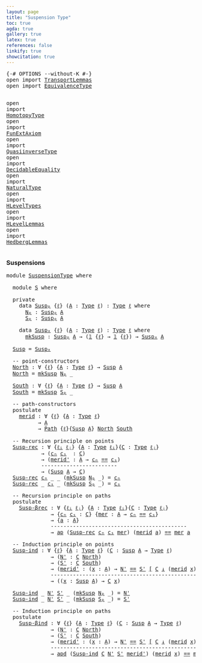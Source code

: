 ```yaml
---
layout: page
title: "Suspension Type"
toc: true
agda: true
gallery: true
latex: true
references: false
linkify: true
showcitation: true
---
```


<div class="hide" >
<pre class="Agda">
<a id="189" class="Symbol">{-#</a> <a id="193" class="Keyword">OPTIONS</a> <a id="201" class="Pragma">--without-K</a> <a id="213" class="Symbol">#-}</a>
<a id="217" class="Keyword">open</a> <a id="222" class="Keyword">import</a> <a id="229" href="TransportLemmas.html" class="Module">TransportLemmas</a>
<a id="245" class="Keyword">open</a> <a id="250" class="Keyword">import</a> <a id="257" href="EquivalenceType.html" class="Module">EquivalenceType</a>

<a id="274" class="Keyword">open</a> <a id="279" class="Keyword">import</a> <a id="286" href="HomotopyType.html" class="Module">HomotopyType</a>
<a id="299" class="Keyword">open</a> <a id="304" class="Keyword">import</a> <a id="311" href="FunExtAxiom.html" class="Module">FunExtAxiom</a>
<a id="323" class="Keyword">open</a> <a id="328" class="Keyword">import</a> <a id="335" href="QuasiinverseType.html" class="Module">QuasiinverseType</a>
<a id="352" class="Keyword">open</a> <a id="357" class="Keyword">import</a> <a id="364" href="DecidableEquality.html" class="Module">DecidableEquality</a>
<a id="382" class="Keyword">open</a> <a id="387" class="Keyword">import</a> <a id="394" href="NaturalType.html" class="Module">NaturalType</a>
<a id="406" class="Keyword">open</a> <a id="411" class="Keyword">import</a> <a id="418" href="HLevelTypes.html" class="Module">HLevelTypes</a>
<a id="430" class="Keyword">open</a> <a id="435" class="Keyword">import</a> <a id="442" href="HLevelLemmas.html" class="Module">HLevelLemmas</a>
<a id="455" class="Keyword">open</a> <a id="460" class="Keyword">import</a> <a id="467" href="HedbergLemmas.html" class="Module">HedbergLemmas</a>
</pre>
</div>

### Suspensions

<pre class="Agda">
<a id="530" class="Keyword">module</a> <a id="537" href="SuspensionType.html" class="Module">SuspensionType</a> <a id="552" class="Keyword">where</a>

  <a id="561" class="Keyword">module</a> <a id="S"></a><a id="568" href="SuspensionType.html#568" class="Module">S</a> <a id="570" class="Keyword">where</a>

  <a id="579" class="Keyword">private</a>
    <a id="591" class="Keyword">data</a> <a id="Suspₚ"></a><a id="596" href="SuspensionType.html#596" class="Datatype">Suspₚ</a> <a id="602" class="Symbol">{</a><a id="603" href="SuspensionType.html#603" class="Bound">ℓ</a><a id="604" class="Symbol">}</a> <a id="606" class="Symbol">(</a><a id="607" href="SuspensionType.html#607" class="Bound">A</a> <a id="609" class="Symbol">:</a> <a id="611" href="Intro.html#1813" class="Function">Type</a> <a id="616" href="SuspensionType.html#603" class="Bound">ℓ</a><a id="617" class="Symbol">)</a> <a id="619" class="Symbol">:</a> <a id="621" href="Intro.html#1813" class="Function">Type</a> <a id="626" href="SuspensionType.html#603" class="Bound">ℓ</a> <a id="628" class="Keyword">where</a>
      <a id="Suspₚ.Nₚ"></a><a id="640" href="SuspensionType.html#640" class="InductiveConstructor">Nₚ</a> <a id="643" class="Symbol">:</a> <a id="645" href="SuspensionType.html#596" class="Datatype">Suspₚ</a> <a id="651" href="SuspensionType.html#607" class="Bound">A</a>
      <a id="Suspₚ.Sₚ"></a><a id="659" href="SuspensionType.html#659" class="InductiveConstructor">Sₚ</a> <a id="662" class="Symbol">:</a> <a id="664" href="SuspensionType.html#596" class="Datatype">Suspₚ</a> <a id="670" href="SuspensionType.html#607" class="Bound">A</a>

    <a id="677" class="Keyword">data</a> <a id="Suspₓ"></a><a id="682" href="SuspensionType.html#682" class="Datatype">Suspₓ</a> <a id="688" class="Symbol">{</a><a id="689" href="SuspensionType.html#689" class="Bound">ℓ</a><a id="690" class="Symbol">}</a> <a id="692" class="Symbol">(</a><a id="693" href="SuspensionType.html#693" class="Bound">A</a> <a id="695" class="Symbol">:</a> <a id="697" href="Intro.html#1813" class="Function">Type</a> <a id="702" href="SuspensionType.html#689" class="Bound">ℓ</a><a id="703" class="Symbol">)</a> <a id="705" class="Symbol">:</a> <a id="707" href="Intro.html#1813" class="Function">Type</a> <a id="712" href="SuspensionType.html#689" class="Bound">ℓ</a> <a id="714" class="Keyword">where</a>
      <a id="Suspₓ.mkSusp"></a><a id="726" href="SuspensionType.html#726" class="InductiveConstructor">mkSusp</a> <a id="733" class="Symbol">:</a> <a id="735" href="SuspensionType.html#596" class="Datatype">Suspₚ</a> <a id="741" href="SuspensionType.html#693" class="Bound">A</a> <a id="743" class="Symbol">→</a> <a id="745" class="Symbol">(</a><a id="746" href="BasicTypes.html#1219" class="Function">𝟙</a> <a id="748" class="Symbol">{</a><a id="749" href="SuspensionType.html#689" class="Bound">ℓ</a><a id="750" class="Symbol">}</a> <a id="752" class="Symbol">→</a> <a id="754" href="BasicTypes.html#1219" class="Function">𝟙</a> <a id="756" class="Symbol">{</a><a id="757" href="SuspensionType.html#689" class="Bound">ℓ</a><a id="758" class="Symbol">})</a> <a id="761" class="Symbol">→</a> <a id="763" href="SuspensionType.html#682" class="Datatype">Suspₓ</a> <a id="769" href="SuspensionType.html#693" class="Bound">A</a>

  <a id="Susp"></a><a id="774" href="SuspensionType.html#774" class="Function">Susp</a> <a id="779" class="Symbol">=</a> <a id="781" href="SuspensionType.html#682" class="Datatype">Suspₓ</a>

  <a id="790" class="Comment">-- point-constructors</a>
  <a id="North"></a><a id="814" href="SuspensionType.html#814" class="Function">North</a> <a id="820" class="Symbol">:</a> <a id="822" class="Symbol">∀</a> <a id="824" class="Symbol">{</a><a id="825" href="SuspensionType.html#825" class="Bound">ℓ</a><a id="826" class="Symbol">}</a> <a id="828" class="Symbol">{</a><a id="829" href="SuspensionType.html#829" class="Bound">A</a> <a id="831" class="Symbol">:</a> <a id="833" href="Intro.html#1813" class="Function">Type</a> <a id="838" href="SuspensionType.html#825" class="Bound">ℓ</a><a id="839" class="Symbol">}</a> <a id="841" class="Symbol">→</a> <a id="843" href="SuspensionType.html#774" class="Function">Susp</a> <a id="848" href="SuspensionType.html#829" class="Bound">A</a>
  <a id="852" href="SuspensionType.html#814" class="Function">North</a> <a id="858" class="Symbol">=</a> <a id="860" href="SuspensionType.html#726" class="InductiveConstructor">mkSusp</a> <a id="867" href="SuspensionType.html#640" class="InductiveConstructor">Nₚ</a> <a id="870" class="Symbol">_</a>

  <a id="South"></a><a id="875" href="SuspensionType.html#875" class="Function">South</a> <a id="881" class="Symbol">:</a> <a id="883" class="Symbol">∀</a> <a id="885" class="Symbol">{</a><a id="886" href="SuspensionType.html#886" class="Bound">ℓ</a><a id="887" class="Symbol">}</a> <a id="889" class="Symbol">{</a><a id="890" href="SuspensionType.html#890" class="Bound">A</a> <a id="892" class="Symbol">:</a> <a id="894" href="Intro.html#1813" class="Function">Type</a> <a id="899" href="SuspensionType.html#886" class="Bound">ℓ</a><a id="900" class="Symbol">}</a> <a id="902" class="Symbol">→</a> <a id="904" href="SuspensionType.html#774" class="Function">Susp</a> <a id="909" href="SuspensionType.html#890" class="Bound">A</a>
  <a id="913" href="SuspensionType.html#875" class="Function">South</a> <a id="919" class="Symbol">=</a> <a id="921" href="SuspensionType.html#726" class="InductiveConstructor">mkSusp</a> <a id="928" href="SuspensionType.html#659" class="InductiveConstructor">Sₚ</a> <a id="931" class="Symbol">_</a>

  <a id="936" class="Comment">-- path-constructors</a>
  <a id="959" class="Keyword">postulate</a>
    <a id="merid"></a><a id="973" href="SuspensionType.html#973" class="Postulate">merid</a> <a id="979" class="Symbol">:</a> <a id="981" class="Symbol">∀</a> <a id="983" class="Symbol">{</a><a id="984" href="SuspensionType.html#984" class="Bound">ℓ</a><a id="985" class="Symbol">}</a> <a id="987" class="Symbol">{</a><a id="988" href="SuspensionType.html#988" class="Bound">A</a> <a id="990" class="Symbol">:</a> <a id="992" href="Intro.html#1813" class="Function">Type</a> <a id="997" href="SuspensionType.html#984" class="Bound">ℓ</a><a id="998" class="Symbol">}</a>
          <a id="1010" class="Symbol">→</a> <a id="1012" href="SuspensionType.html#988" class="Bound">A</a>
          <a id="1024" class="Symbol">→</a> <a id="1026" href="BasicTypes.html#4445" class="Function">Path</a> <a id="1031" class="Symbol">{</a><a id="1032" href="SuspensionType.html#984" class="Bound">ℓ</a><a id="1033" class="Symbol">}{</a><a id="1035" href="SuspensionType.html#774" class="Function">Susp</a> <a id="1040" href="SuspensionType.html#988" class="Bound">A</a><a id="1041" class="Symbol">}</a> <a id="1043" href="SuspensionType.html#814" class="Function">North</a> <a id="1049" href="SuspensionType.html#875" class="Function">South</a>

  <a id="1058" class="Comment">-- Recursion principle on points</a>
  <a id="Susp-rec"></a><a id="1093" href="SuspensionType.html#1093" class="Function">Susp-rec</a> <a id="1102" class="Symbol">:</a> <a id="1104" class="Symbol">∀</a> <a id="1106" class="Symbol">{</a><a id="1107" href="SuspensionType.html#1107" class="Bound">ℓᵢ</a> <a id="1110" href="SuspensionType.html#1110" class="Bound">ℓⱼ</a><a id="1112" class="Symbol">}</a> <a id="1114" class="Symbol">{</a><a id="1115" href="SuspensionType.html#1115" class="Bound">A</a> <a id="1117" class="Symbol">:</a> <a id="1119" href="Intro.html#1813" class="Function">Type</a> <a id="1124" href="SuspensionType.html#1107" class="Bound">ℓᵢ</a><a id="1126" class="Symbol">}{</a><a id="1128" href="SuspensionType.html#1128" class="Bound">C</a> <a id="1130" class="Symbol">:</a> <a id="1132" href="Intro.html#1813" class="Function">Type</a> <a id="1137" href="SuspensionType.html#1110" class="Bound">ℓⱼ</a><a id="1139" class="Symbol">}</a>
           <a id="1152" class="Symbol">→</a> <a id="1154" class="Symbol">(</a><a id="1155" href="SuspensionType.html#1155" class="Bound">cₙ</a> <a id="1158" href="SuspensionType.html#1158" class="Bound">cₛ</a>  <a id="1162" class="Symbol">:</a> <a id="1164" href="SuspensionType.html#1128" class="Bound">C</a><a id="1165" class="Symbol">)</a>
           <a id="1178" class="Symbol">→</a> <a id="1180" class="Symbol">(</a><a id="1181" href="SuspensionType.html#1181" class="Bound">merid&#39;</a> <a id="1188" class="Symbol">:</a> <a id="1190" href="SuspensionType.html#1115" class="Bound">A</a> <a id="1192" class="Symbol">→</a> <a id="1194" href="SuspensionType.html#1155" class="Bound">cₙ</a> <a id="1197" href="BasicTypes.html#4294" class="Datatype Operator">==</a> <a id="1200" href="SuspensionType.html#1158" class="Bound">cₛ</a><a id="1202" class="Symbol">)</a>
           <a id="1215" class="Comment">------------------------</a>
           <a id="1251" class="Symbol">→</a> <a id="1253" class="Symbol">(</a><a id="1254" href="SuspensionType.html#774" class="Function">Susp</a> <a id="1259" href="SuspensionType.html#1115" class="Bound">A</a> <a id="1261" class="Symbol">→</a> <a id="1263" href="SuspensionType.html#1128" class="Bound">C</a><a id="1264" class="Symbol">)</a>
  <a id="1268" href="SuspensionType.html#1093" class="Function">Susp-rec</a> <a id="1277" href="SuspensionType.html#1277" class="Bound">cₙ</a> <a id="1280" class="Symbol">_</a> <a id="1282" class="Symbol">_</a> <a id="1284" class="Symbol">(</a><a id="1285" href="SuspensionType.html#726" class="InductiveConstructor">mkSusp</a> <a id="1292" href="SuspensionType.html#640" class="InductiveConstructor">Nₚ</a> <a id="1295" class="Symbol">_)</a> <a id="1298" class="Symbol">=</a> <a id="1300" href="SuspensionType.html#1277" class="Bound">cₙ</a>
  <a id="1305" href="SuspensionType.html#1093" class="Function">Susp-rec</a> <a id="1314" class="Symbol">_</a> <a id="1316" href="SuspensionType.html#1316" class="Bound">cₛ</a> <a id="1319" class="Symbol">_</a> <a id="1321" class="Symbol">(</a><a id="1322" href="SuspensionType.html#726" class="InductiveConstructor">mkSusp</a> <a id="1329" href="SuspensionType.html#659" class="InductiveConstructor">Sₚ</a> <a id="1332" class="Symbol">_)</a> <a id="1335" class="Symbol">=</a> <a id="1337" href="SuspensionType.html#1316" class="Bound">cₛ</a>

  <a id="1343" class="Comment">-- Recursion principle on paths</a>
  <a id="1377" class="Keyword">postulate</a>
    <a id="Susp-βrec"></a><a id="1391" href="SuspensionType.html#1391" class="Postulate">Susp-βrec</a> <a id="1401" class="Symbol">:</a> <a id="1403" class="Symbol">∀</a> <a id="1405" class="Symbol">{</a><a id="1406" href="SuspensionType.html#1406" class="Bound">ℓᵢ</a> <a id="1409" href="SuspensionType.html#1409" class="Bound">ℓⱼ</a><a id="1411" class="Symbol">}</a> <a id="1413" class="Symbol">{</a><a id="1414" href="SuspensionType.html#1414" class="Bound">A</a> <a id="1416" class="Symbol">:</a> <a id="1418" href="Intro.html#1813" class="Function">Type</a> <a id="1423" href="SuspensionType.html#1406" class="Bound">ℓᵢ</a><a id="1425" class="Symbol">}{</a><a id="1427" href="SuspensionType.html#1427" class="Bound">C</a> <a id="1429" class="Symbol">:</a> <a id="1431" href="Intro.html#1813" class="Function">Type</a> <a id="1436" href="SuspensionType.html#1409" class="Bound">ℓⱼ</a><a id="1438" class="Symbol">}</a>
              <a id="1454" class="Symbol">→</a> <a id="1456" class="Symbol">{</a><a id="1457" href="SuspensionType.html#1457" class="Bound">cₙ</a> <a id="1460" href="SuspensionType.html#1460" class="Bound">cₛ</a> <a id="1463" class="Symbol">:</a> <a id="1465" href="SuspensionType.html#1427" class="Bound">C</a><a id="1466" class="Symbol">}</a> <a id="1468" class="Symbol">{</a><a id="1469" href="SuspensionType.html#1469" class="Bound">mer</a> <a id="1473" class="Symbol">:</a> <a id="1475" href="SuspensionType.html#1414" class="Bound">A</a> <a id="1477" class="Symbol">→</a> <a id="1479" href="SuspensionType.html#1457" class="Bound">cₙ</a> <a id="1482" href="BasicTypes.html#4294" class="Datatype Operator">==</a> <a id="1485" href="SuspensionType.html#1460" class="Bound">cₛ</a><a id="1487" class="Symbol">}</a>
              <a id="1503" class="Symbol">→</a> <a id="1505" class="Symbol">{</a><a id="1506" href="SuspensionType.html#1506" class="Bound">a</a> <a id="1508" class="Symbol">:</a> <a id="1510" href="SuspensionType.html#1414" class="Bound">A</a><a id="1511" class="Symbol">}</a>
              <a id="1527" class="Comment">-------------------------------------------</a>
              <a id="1585" class="Symbol">→</a> <a id="1587" href="AlgebraOnPaths.html#395" class="Function">ap</a> <a id="1590" class="Symbol">(</a><a id="1591" href="SuspensionType.html#1093" class="Function">Susp-rec</a> <a id="1600" href="SuspensionType.html#1457" class="Bound">cₙ</a> <a id="1603" href="SuspensionType.html#1460" class="Bound">cₛ</a> <a id="1606" href="SuspensionType.html#1469" class="Bound">mer</a><a id="1609" class="Symbol">)</a> <a id="1611" class="Symbol">(</a><a id="1612" href="SuspensionType.html#973" class="Postulate">merid</a> <a id="1618" href="SuspensionType.html#1506" class="Bound">a</a><a id="1619" class="Symbol">)</a> <a id="1621" href="BasicTypes.html#4294" class="Datatype Operator">==</a> <a id="1624" href="SuspensionType.html#1469" class="Bound">mer</a> <a id="1628" href="SuspensionType.html#1506" class="Bound">a</a>

  <a id="1633" class="Comment">-- Induction principle on points</a>
  <a id="Susp-ind"></a><a id="1668" href="SuspensionType.html#1668" class="Function">Susp-ind</a> <a id="1677" class="Symbol">:</a> <a id="1679" class="Symbol">∀</a> <a id="1681" class="Symbol">{</a><a id="1682" href="SuspensionType.html#1682" class="Bound">ℓ</a><a id="1683" class="Symbol">}</a> <a id="1685" class="Symbol">{</a><a id="1686" href="SuspensionType.html#1686" class="Bound">A</a> <a id="1688" class="Symbol">:</a> <a id="1690" href="Intro.html#1813" class="Function">Type</a> <a id="1695" href="SuspensionType.html#1682" class="Bound">ℓ</a><a id="1696" class="Symbol">}</a> <a id="1698" class="Symbol">(</a><a id="1699" href="SuspensionType.html#1699" class="Bound">C</a> <a id="1701" class="Symbol">:</a> <a id="1703" href="SuspensionType.html#774" class="Function">Susp</a> <a id="1708" href="SuspensionType.html#1686" class="Bound">A</a> <a id="1710" class="Symbol">→</a> <a id="1712" href="Intro.html#1813" class="Function">Type</a> <a id="1717" href="SuspensionType.html#1682" class="Bound">ℓ</a><a id="1718" class="Symbol">)</a>
              <a id="1734" class="Symbol">→</a> <a id="1736" class="Symbol">(</a><a id="1737" href="SuspensionType.html#1737" class="Bound">N&#39;</a> <a id="1740" class="Symbol">:</a> <a id="1742" href="SuspensionType.html#1699" class="Bound">C</a> <a id="1744" href="SuspensionType.html#814" class="Function">North</a><a id="1749" class="Symbol">)</a>
              <a id="1765" class="Symbol">→</a> <a id="1767" class="Symbol">(</a><a id="1768" href="SuspensionType.html#1768" class="Bound">S&#39;</a> <a id="1771" class="Symbol">:</a> <a id="1773" href="SuspensionType.html#1699" class="Bound">C</a> <a id="1775" href="SuspensionType.html#875" class="Function">South</a><a id="1780" class="Symbol">)</a>
              <a id="1796" class="Symbol">→</a> <a id="1798" class="Symbol">(</a><a id="1799" href="SuspensionType.html#1799" class="Bound">merid&#39;</a> <a id="1806" class="Symbol">:</a> <a id="1808" class="Symbol">(</a><a id="1809" href="SuspensionType.html#1809" class="Bound">x</a> <a id="1811" class="Symbol">:</a> <a id="1813" href="SuspensionType.html#1686" class="Bound">A</a><a id="1814" class="Symbol">)</a> <a id="1816" class="Symbol">→</a> <a id="1818" href="SuspensionType.html#1737" class="Bound">N&#39;</a> <a id="1821" href="Transport.html#1447" class="Function">==</a> <a id="1824" href="SuspensionType.html#1768" class="Bound">S&#39;</a> <a id="1827" href="Transport.html#1447" class="Function">[</a> <a id="1829" href="SuspensionType.html#1699" class="Bound">C</a> <a id="1831" href="Transport.html#1447" class="Function">↓</a> <a id="1833" class="Symbol">(</a><a id="1834" href="SuspensionType.html#973" class="Postulate">merid</a> <a id="1840" href="SuspensionType.html#1809" class="Bound">x</a><a id="1841" class="Symbol">)</a> <a id="1843" href="Transport.html#1447" class="Function">]</a><a id="1844" class="Symbol">)</a>
              <a id="1860" class="Comment">--------------------------------------------------</a>
              <a id="1925" class="Symbol">→</a> <a id="1927" class="Symbol">((</a><a id="1929" href="SuspensionType.html#1929" class="Bound">x</a> <a id="1931" class="Symbol">:</a> <a id="1933" href="SuspensionType.html#774" class="Function">Susp</a> <a id="1938" href="SuspensionType.html#1686" class="Bound">A</a><a id="1939" class="Symbol">)</a> <a id="1941" class="Symbol">→</a> <a id="1943" href="SuspensionType.html#1699" class="Bound">C</a> <a id="1945" href="SuspensionType.html#1929" class="Bound">x</a><a id="1946" class="Symbol">)</a>

  <a id="1951" href="SuspensionType.html#1668" class="Function">Susp-ind</a> <a id="1960" class="Symbol">_</a> <a id="1962" href="SuspensionType.html#1962" class="Bound">N&#39;</a> <a id="1965" href="SuspensionType.html#1965" class="Bound">S&#39;</a> <a id="1968" class="Symbol">_</a> <a id="1970" class="Symbol">(</a><a id="1971" href="SuspensionType.html#726" class="InductiveConstructor">mkSusp</a> <a id="1978" href="SuspensionType.html#640" class="InductiveConstructor">Nₚ</a> <a id="1981" class="Symbol">_)</a> <a id="1984" class="Symbol">=</a> <a id="1986" href="SuspensionType.html#1962" class="Bound">N&#39;</a>
  <a id="1991" href="SuspensionType.html#1668" class="Function">Susp-ind</a> <a id="2000" class="Symbol">_</a> <a id="2002" href="SuspensionType.html#2002" class="Bound">N&#39;</a> <a id="2005" href="SuspensionType.html#2005" class="Bound">S&#39;</a> <a id="2008" class="Symbol">_</a> <a id="2010" class="Symbol">(</a><a id="2011" href="SuspensionType.html#726" class="InductiveConstructor">mkSusp</a> <a id="2018" href="SuspensionType.html#659" class="InductiveConstructor">Sₚ</a> <a id="2021" class="Symbol">_)</a> <a id="2024" class="Symbol">=</a> <a id="2026" href="SuspensionType.html#2005" class="Bound">S&#39;</a>

  <a id="2032" class="Comment">-- Induction principle on paths</a>
  <a id="2066" class="Keyword">postulate</a>
    <a id="Susp-βind"></a><a id="2080" href="SuspensionType.html#2080" class="Postulate">Susp-βind</a> <a id="2090" class="Symbol">:</a> <a id="2092" class="Symbol">∀</a> <a id="2094" class="Symbol">{</a><a id="2095" href="SuspensionType.html#2095" class="Bound">ℓ</a><a id="2096" class="Symbol">}</a> <a id="2098" class="Symbol">{</a><a id="2099" href="SuspensionType.html#2099" class="Bound">A</a> <a id="2101" class="Symbol">:</a> <a id="2103" href="Intro.html#1813" class="Function">Type</a> <a id="2108" href="SuspensionType.html#2095" class="Bound">ℓ</a><a id="2109" class="Symbol">}</a> <a id="2111" class="Symbol">(</a><a id="2112" href="SuspensionType.html#2112" class="Bound">C</a> <a id="2114" class="Symbol">:</a> <a id="2116" href="SuspensionType.html#774" class="Function">Susp</a> <a id="2121" href="SuspensionType.html#2099" class="Bound">A</a> <a id="2123" class="Symbol">→</a> <a id="2125" href="Intro.html#1813" class="Function">Type</a> <a id="2130" href="SuspensionType.html#2095" class="Bound">ℓ</a><a id="2131" class="Symbol">)</a>
              <a id="2147" class="Symbol">→</a> <a id="2149" class="Symbol">(</a><a id="2150" href="SuspensionType.html#2150" class="Bound">N&#39;</a> <a id="2153" class="Symbol">:</a> <a id="2155" href="SuspensionType.html#2112" class="Bound">C</a> <a id="2157" href="SuspensionType.html#814" class="Function">North</a><a id="2162" class="Symbol">)</a>
              <a id="2178" class="Symbol">→</a> <a id="2180" class="Symbol">(</a><a id="2181" href="SuspensionType.html#2181" class="Bound">S&#39;</a> <a id="2184" class="Symbol">:</a> <a id="2186" href="SuspensionType.html#2112" class="Bound">C</a> <a id="2188" href="SuspensionType.html#875" class="Function">South</a><a id="2193" class="Symbol">)</a>
              <a id="2209" class="Symbol">→</a> <a id="2211" class="Symbol">(</a><a id="2212" href="SuspensionType.html#2212" class="Bound">merid&#39;</a> <a id="2219" class="Symbol">:</a> <a id="2221" class="Symbol">(</a><a id="2222" href="SuspensionType.html#2222" class="Bound">x</a> <a id="2224" class="Symbol">:</a> <a id="2226" href="SuspensionType.html#2099" class="Bound">A</a><a id="2227" class="Symbol">)</a> <a id="2229" class="Symbol">→</a> <a id="2231" href="SuspensionType.html#2150" class="Bound">N&#39;</a> <a id="2234" href="Transport.html#1447" class="Function">==</a> <a id="2237" href="SuspensionType.html#2181" class="Bound">S&#39;</a> <a id="2240" href="Transport.html#1447" class="Function">[</a> <a id="2242" href="SuspensionType.html#2112" class="Bound">C</a> <a id="2244" href="Transport.html#1447" class="Function">↓</a> <a id="2246" class="Symbol">(</a><a id="2247" href="SuspensionType.html#973" class="Postulate">merid</a> <a id="2253" href="SuspensionType.html#2222" class="Bound">x</a><a id="2254" class="Symbol">)</a><a id="2255" href="Transport.html#1447" class="Function">]</a><a id="2256" class="Symbol">)</a> <a id="2258" class="Symbol">{</a><a id="2259" href="SuspensionType.html#2259" class="Bound">x</a> <a id="2261" class="Symbol">:</a> <a id="2263" href="SuspensionType.html#2099" class="Bound">A</a><a id="2264" class="Symbol">}</a>
              <a id="2280" class="Comment">--------------------------------------------------------</a>
              <a id="2351" class="Symbol">→</a> <a id="2353" href="TransportLemmas.html#8403" class="Function">apd</a> <a id="2357" class="Symbol">(</a><a id="2358" href="SuspensionType.html#1668" class="Function">Susp-ind</a> <a id="2367" href="SuspensionType.html#2112" class="Bound">C</a> <a id="2369" href="SuspensionType.html#2150" class="Bound">N&#39;</a> <a id="2372" href="SuspensionType.html#2181" class="Bound">S&#39;</a> <a id="2375" href="SuspensionType.html#2212" class="Bound">merid&#39;</a><a id="2381" class="Symbol">)</a> <a id="2383" class="Symbol">(</a><a id="2384" href="SuspensionType.html#973" class="Postulate">merid</a> <a id="2390" href="SuspensionType.html#2259" class="Bound">x</a><a id="2391" class="Symbol">)</a> <a id="2393" href="BasicTypes.html#4294" class="Datatype Operator">==</a> <a id="2396" href="SuspensionType.html#2212" class="Bound">merid&#39;</a> <a id="2403" href="SuspensionType.html#2259" class="Bound">x</a>
</pre>
